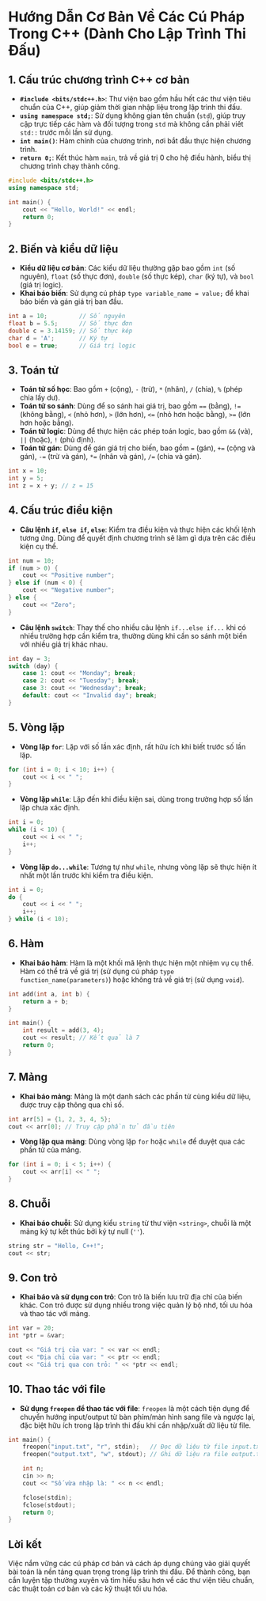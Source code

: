 
# Hướng Dẫn Cơ Bản Về Các Cú Pháp Trong C++ (Dành Cho Lập Trình Thi Đấu)

## 1. Cấu trúc chương trình C++ cơ bản
   - **`#include <bits/stdc++.h>`**: Thư viện bao gồm hầu hết các thư viện tiêu chuẩn của C++, giúp giảm thời gian nhập liệu trong lập trình thi đấu.
   - **`using namespace std;`**: Sử dụng không gian tên chuẩn (`std`), giúp truy cập trực tiếp các hàm và đối tượng trong `std` mà không cần phải viết `std::` trước mỗi lần sử dụng.
   - **`int main()`**: Hàm chính của chương trình, nơi bắt đầu thực hiện chương trình.
   - **`return 0;`**: Kết thúc hàm `main`, trả về giá trị 0 cho hệ điều hành, biểu thị chương trình chạy thành công.

   ```cpp
   #include <bits/stdc++.h>
   using namespace std;

   int main() {
       cout << "Hello, World!" << endl;
       return 0;
   }
   ```

## 2. Biến và kiểu dữ liệu
   - **Kiểu dữ liệu cơ bản**: Các kiểu dữ liệu thường gặp bao gồm `int` (số nguyên), `float` (số thực đơn), `double` (số thực kép), `char` (ký tự), và `bool` (giá trị logic).
   - **Khai báo biến**: Sử dụng cú pháp `type variable_name = value;` để khai báo biến và gán giá trị ban đầu.

   ```cpp
   int a = 10;         // Số nguyên
   float b = 5.5;      // Số thực đơn
   double c = 3.14159; // Số thực kép
   char d = 'A';       // Ký tự
   bool e = true;      // Giá trị logic
   ```

## 3. Toán tử
   - **Toán tử số học**: Bao gồm `+` (cộng), `-` (trừ), `*` (nhân), `/` (chia), `%` (phép chia lấy dư).
   - **Toán tử so sánh**: Dùng để so sánh hai giá trị, bao gồm `==` (bằng), `!=` (không bằng), `<` (nhỏ hơn), `>` (lớn hơn), `<=` (nhỏ hơn hoặc bằng), `>=` (lớn hơn hoặc bằng).
   - **Toán tử logic**: Dùng để thực hiện các phép toán logic, bao gồm `&&` (và), `||` (hoặc), `!` (phủ định).
   - **Toán tử gán**: Dùng để gán giá trị cho biến, bao gồm `=` (gán), `+=` (cộng và gán), `-=` (trừ và gán), `*=` (nhân và gán), `/=` (chia và gán).

   ```cpp
   int x = 10;
   int y = 5;
   int z = x + y; // z = 15
   ```

## 4. Cấu trúc điều kiện
   - **Câu lệnh `if`, `else if`, `else`**: Kiểm tra điều kiện và thực hiện các khối lệnh tương ứng. Dùng để quyết định chương trình sẽ làm gì dựa trên các điều kiện cụ thể.

   ```cpp
   int num = 10;
   if (num > 0) {
       cout << "Positive number";
   } else if (num < 0) {
       cout << "Negative number";
   } else {
       cout << "Zero";
   }
   ```

   - **Câu lệnh `switch`**: Thay thế cho nhiều câu lệnh `if...else if...` khi có nhiều trường hợp cần kiểm tra, thường dùng khi cần so sánh một biến với nhiều giá trị khác nhau.

   ```cpp
   int day = 3;
   switch (day) {
       case 1: cout << "Monday"; break;
       case 2: cout << "Tuesday"; break;
       case 3: cout << "Wednesday"; break;
       default: cout << "Invalid day"; break;
   }
   ```

## 5. Vòng lặp
   - **Vòng lặp `for`**: Lặp với số lần xác định, rất hữu ích khi biết trước số lần lặp.

   ```cpp
   for (int i = 0; i < 10; i++) {
       cout << i << " ";
   }
   ```

   - **Vòng lặp `while`**: Lặp đến khi điều kiện sai, dùng trong trường hợp số lần lặp chưa xác định.

   ```cpp
   int i = 0;
   while (i < 10) {
       cout << i << " ";
       i++;
   }
   ```

   - **Vòng lặp `do...while`**: Tương tự như `while`, nhưng vòng lặp sẽ thực hiện ít nhất một lần trước khi kiểm tra điều kiện.

   ```cpp
   int i = 0;
   do {
       cout << i << " ";
       i++;
   } while (i < 10);
   ```

## 6. Hàm
   - **Khai báo hàm**: Hàm là một khối mã lệnh thực hiện một nhiệm vụ cụ thể. Hàm có thể trả về giá trị (sử dụng cú pháp `type function_name(parameters)`) hoặc không trả về giá trị (sử dụng `void`).

   ```cpp
   int add(int a, int b) {
       return a + b;
   }

   int main() {
       int result = add(3, 4);
       cout << result; // Kết quả là 7
       return 0;
   }
   ```

## 7. Mảng
   - **Khai báo mảng**: Mảng là một danh sách các phần tử cùng kiểu dữ liệu, được truy cập thông qua chỉ số.

   ```cpp
   int arr[5] = {1, 2, 3, 4, 5};
   cout << arr[0]; // Truy cập phần tử đầu tiên
   ```

   - **Vòng lặp qua mảng**: Dùng vòng lặp `for` hoặc `while` để duyệt qua các phần tử của mảng.

   ```cpp
   for (int i = 0; i < 5; i++) {
       cout << arr[i] << " ";
   }
   ```

## 8. Chuỗi
   - **Khai báo chuỗi**: Sử dụng kiểu `string` từ thư viện `<string>`, chuỗi là một mảng ký tự kết thúc bởi ký tự null (`' '`).

   ```cpp
   string str = "Hello, C++!";
   cout << str;
   ```

## 9. Con trỏ
   - **Khai báo và sử dụng con trỏ**: Con trỏ là biến lưu trữ địa chỉ của biến khác. Con trỏ được sử dụng nhiều trong việc quản lý bộ nhớ, tối ưu hóa và thao tác với mảng.

   ```cpp
   int var = 20;
   int *ptr = &var;

   cout << "Giá trị của var: " << var << endl;
   cout << "Địa chỉ của var: " << ptr << endl;
   cout << "Giá trị qua con trỏ: " << *ptr << endl;
   ```

## 10. Thao tác với file
   - **Sử dụng `freopen` để thao tác với file**: `freopen` là một cách tiện dụng để chuyển hướng input/output từ bàn phím/màn hình sang file và ngược lại, đặc biệt hữu ích trong lập trình thi đấu khi cần nhập/xuất dữ liệu từ file.

   ```cpp
   int main() {
       freopen("input.txt", "r", stdin);   // Đọc dữ liệu từ file input.txt
       freopen("output.txt", "w", stdout); // Ghi dữ liệu ra file output.txt

       int n;
       cin >> n;
       cout << "Số vừa nhập là: " << n << endl;

       fclose(stdin);
       fclose(stdout);
       return 0;
   }
   ```

## Lời kết
Việc nắm vững các cú pháp cơ bản và cách áp dụng chúng vào giải quyết bài toán là nền tảng quan trọng trong lập trình thi đấu. Để thành công, bạn cần luyện tập thường xuyên và tìm hiểu sâu hơn về các thư viện tiêu chuẩn, các thuật toán cơ bản và các kỹ thuật tối ưu hóa.
